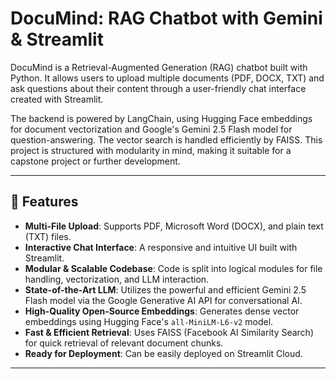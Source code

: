 # DocuMind: RAG Chatbot with Gemini & Streamlit

DocuMind is a Retrieval-Augmented Generation (RAG) chatbot built with Python. It allows users to upload multiple documents (PDF, DOCX, TXT) and ask questions about their content through a user-friendly chat interface created with Streamlit.

The backend is powered by LangChain, using Hugging Face embeddings for document vectorization and Google's Gemini 2.5 Flash model for question-answering. The vector search is handled efficiently by FAISS. This project is structured with modularity in mind, making it suitable for a capstone project or further development.

---

## 🚀 Features

-   **Multi-File Upload**: Supports PDF, Microsoft Word (DOCX), and plain text (TXT) files.
-   **Interactive Chat Interface**: A responsive and intuitive UI built with Streamlit.
-   **Modular & Scalable Codebase**: Code is split into logical modules for file handling, vectorization, and LLM interaction.
-   **State-of-the-Art LLM**: Utilizes the powerful and efficient Gemini 2.5 Flash model via the Google Generative AI API for conversational AI.
-   **High-Quality Open-Source Embeddings**: Generates dense vector embeddings using Hugging Face's `all-MiniLM-L6-v2` model.
-   **Fast & Efficient Retrieval**: Uses FAISS (Facebook AI Similarity Search) for quick retrieval of relevant document chunks.
-   **Ready for Deployment**: Can be easily deployed on Streamlit Cloud.

---
